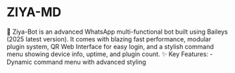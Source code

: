 # ZIYA-MD
🚀 Ziya-Bot is an advanced WhatsApp multi-functional bot built using Baileys (2025 latest version).   It comes with blazing fast performance, modular plugin system, QR Web Interface for easy login,   and a stylish command menu showing device info, uptime, and plugin count.    ✨ Key Features:   - Dynamic command menu with advanced styling  
